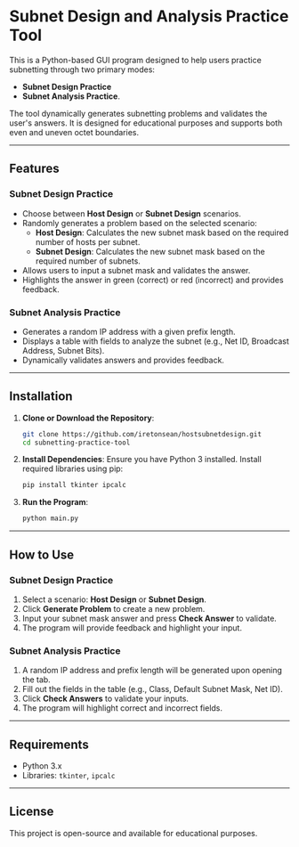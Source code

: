 
# Subnet Design and Analysis Practice Tool

This is a Python-based GUI program designed to help users practice subnetting through two primary modes: 
- **Subnet Design Practice** 
- **Subnet Analysis Practice**.

The tool dynamically generates subnetting problems and validates the user's answers. It is designed for educational purposes and supports both even and uneven octet boundaries.

---

## Features

### Subnet Design Practice
- Choose between **Host Design** or **Subnet Design** scenarios.
- Randomly generates a problem based on the selected scenario:
  - **Host Design**: Calculates the new subnet mask based on the required number of hosts per subnet.
  - **Subnet Design**: Calculates the new subnet mask based on the required number of subnets.
- Allows users to input a subnet mask and validates the answer.
- Highlights the answer in green (correct) or red (incorrect) and provides feedback.

### Subnet Analysis Practice
- Generates a random IP address with a given prefix length.
- Displays a table with fields to analyze the subnet (e.g., Net ID, Broadcast Address, Subnet Bits).
- Dynamically validates answers and provides feedback.

---

## Installation

1. **Clone or Download the Repository**:
   ```bash
   git clone https://github.com/iretonsean/hostsubnetdesign.git
   cd subnetting-practice-tool
   ```

2. **Install Dependencies**:
   Ensure you have Python 3 installed. Install required libraries using pip:
   ```bash
   pip install tkinter ipcalc
   ```

3. **Run the Program**:
   ```bash
   python main.py
   ```

---

## How to Use

### Subnet Design Practice
1. Select a scenario: **Host Design** or **Subnet Design**.
2. Click **Generate Problem** to create a new problem.
3. Input your subnet mask answer and press **Check Answer** to validate.
4. The program will provide feedback and highlight your input.

### Subnet Analysis Practice
1. A random IP address and prefix length will be generated upon opening the tab.
2. Fill out the fields in the table (e.g., Class, Default Subnet Mask, Net ID).
3. Click **Check Answers** to validate your inputs.
4. The program will highlight correct and incorrect fields.

---

## Requirements
- Python 3.x
- Libraries: `tkinter`, `ipcalc`

---

## License
This project is open-source and available for educational purposes.
